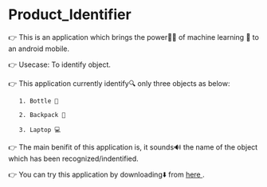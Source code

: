 # Product_Identifier
 
👉 This is an application which brings the power💪🏻 of machine learning 🤖 to an android mobile.

👉 Usecase: To identify object.

👉 This application currently identify🔍 only three objects as below:

       1. Bottle 🍾

       2. Backpack 🎒

       3. Laptop 💻

👉 The main benifit of this application is, it sounds🔊 the name of the object which has been recognized/indentified.

👉 You can try this application by downloading⬇️ from <a href="https://mega.nz/file/bQhHxC7A#Y2wV7nyfrNLDX_YaDaztlLXkaEnlgEwlqA6ZqhrYAMo"> here </a> .
